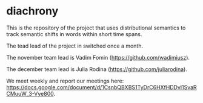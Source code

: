 # diachrony
This is the repository of the project that uses distributional semantics to track semantic shifts in words within short time spans.

The tead lead of the project in switched once a month.

The november team lead is Vadim Fomin (https://github.com/wadimiusz).

The december team lead is Julia Rodina (https://github.com/juliarodina).

We meet weekly and report our meetings here: https://docs.google.com/document/d/1CsnbQBXBS1TyDrC6HXfHDDvl1SvaRCMuuW_3-Vye800.
